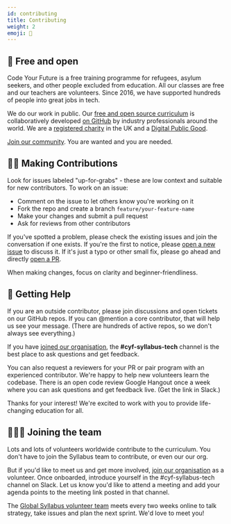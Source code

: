 ```yaml
---
id: contributing
title: Contributing
weight: 2
emoji: 🎁
---
```


## 💯 Free and open

Code Your Future is a free training programme for refugees, asylum seekers, and other people excluded from education. All our classes are free and our teachers are volunteers. Since 2016, we have supported hundreds of people into great jobs in tech.

We do our work in public. Our [free and open source curriculum](https://github.com/CodeYourFuture/curriculum) is collaboratively developed [on GitHub](https://github.com/CodeYourFuture/) by industry professionals around the world. We are a [registered charity](https://register-of-charities.charitycommission.gov.uk/charity-search/-/charity-details/5102561/what-who-how-where) in the UK and a [Digital Public Good](https://digitalpublicgoods.net/standard/).

[Join our community](https://codeyourfuture.io/volunteers/). You are wanted and you are needed.

## 🤝🏽 Making Contributions

Look for issues labeled "up-for-grabs" - these are low context and suitable for new contributors. To work on an issue:

- Comment on the issue to let others know you're working on it
- Fork the repo and create a branch `feature/your-feature-name`
- Make your changes and submit a pull request
- Ask for reviews from other contributors

If you've spotted a problem, please check the existing issues and join the conversation if one exists. If you're the first to notice, please [open a new issue](https://github.com/CodeYourFuture/curriculum/issues/new/choose) to discuss it. If it's just a typo or other small fix, please go ahead and directly [open a PR](https://github.com/CodeYourFuture/curriculum/pulls).

When making changes, focus on clarity and beginner-friendliness.

## 🛟 Getting Help

If you are an outside contributor, please join discussions and open tickets on our GitHub repos. If you can @mention a core contributor, that will help us see your message. (There are hundreds of active repos, so we don't always see everything.)

If you have [joined our organisation](https://codeyourfuture.io/volunteers/), the **#cyf-syllabus-tech** channel is the best place to ask questions and get feedback.

You can also request a reviewers for your PR or pair program with an experienced contributor. We're happy to help new volunteers learn the codebase. There is an open code review Google Hangout once a week where you can ask questions and get feedback live. (Get the link in Slack.)

Thanks for your interest! We're excited to work with you to provide life-changing education for all.

## 🧑🏿‍💻 Joining the team

Lots and lots of volunteers worldwide contribute to the curriculum. You don't have to join the Syllabus team to contribute, or even our our org.

But if you'd like to meet us and get more involved, [join our organisation](https://codeyourfuture.io/volunteers/) as a volunteer. Once onboarded, introduce yourself in the #cyf-syllabus-tech channel on Slack. Let us know you'd like to attend a meeting and add your agenda points to the meeting link posted in that channel.

The [Global Syllabus volunteer team](contributors) meets every two weeks online to talk strategy, take issues and plan the next sprint. We'd love to meet you!
